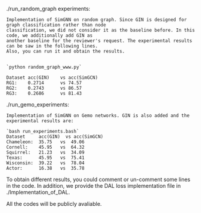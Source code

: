 
./run_random_graph experiments: 

    Implementation of SimGNN on random graph. Since GIN is designed for graph classification rather than node 
    classification, we did not consider it as the baseline before. In this code, we additionally add GIN as 
    another baseline for the reviewer's request. The experimental results can be saw in the following lines. 
    Also, you can run it and obtain the results.
	
	
	`python random_graph_www.py`
    
	Dataset acc(GIN)	vs acc(SimGCN)
    RG1:    0.2714		vs 74.57
    RG2:    0.2743		vs 86.57
    RG3:    0.2686		vs 81.43   
 
./run_gemo_experiments: 

    Implementation of SimGNN on Gemo networks. GIN is also added and the experimental results are:
	
	`bash run_experiments.bash`
    Dataset     acc(GIN)  vs acc(SimGCN)
    Chameleon:  35.75 	vs 	49.06
    Cornell:    45.95 	vs 	64.32
    Squirrel:   21.23 	vs 	34.09
    Texas:      45.95 	vs 	75.41
    Wisconsin:  39.22 	vs 	78.04
    Actor:      16.38 	vs 	35.78
	
To obtain different results, you could comment or un-comment some lines in the code. In addition, we provide the DAL loss implementation file
in ./Implementation_of_DAL.

All the codes will be publicly avaliable.
